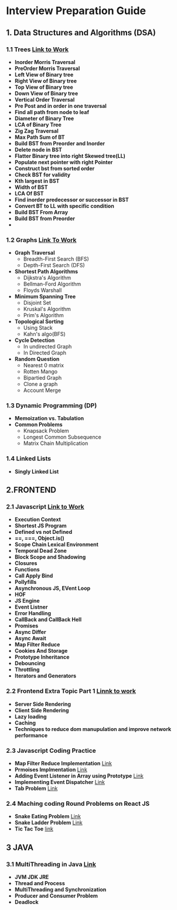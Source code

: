 # Interview Preparation Guide

## 1. Data Structures and Algorithms (DSA)

### 1.1 Trees [Link to Work](https://dorian-helicopter-7f2.notion.site/Tree-65d8225f25804a8987aafd9533eed37f)
- **Inorder Morris Traversal**
- **PreOrder Morris Traversal**
- **Left View of Binary tree**
- **Right View of Binary tree**
- **Top View of Binary tree**
- **Down View of Binary tree**
- **Vertical Order Traversal**
- **Pre Post and in order in one traversal**
- **Find all path from node to leaf**
- **Diameter of Binary Tree**
- **LCA of Binary Tree**
- **Zig Zag Traversal**
- **Max Path Sum of BT**
- **Build BST from Preorder and Inorder**
- **Delete node in BST**
- **Flatter Binary tree into right Skewed tree(LL)**
- **Populate next pointer with right Pointer**
- **Construct bst from sorted order**
- **Check BST for validity**
- **Kth largest in BST**
- **Width of BST**
- **LCA Of BST**
- **Find inorder predecessor or successor in BST**
- **Convert BT to LL with specific condition**
- **Build BST From Array**
- **Build BST from Preorder**
- 

### 1.2 Graphs [Link To Work](https://www.notion.so/Graph-4f204e55d28244cd934367baf72c024a#937dc1195f6544b5ad15a5bb0d09bc7b)
- **Graph Traversal**
  - Breadth-First Search (BFS)
  - Depth-First Search (DFS)
- **Shortest Path Algorithms**
  - Dijkstra's Algorithm
  - Bellman-Ford Algorithm
  - Floyds Warshall
- **Minimum Spanning Tree**
  - Disjoint Set  
  - Kruskal's Algorithm
  - Prim's Algorithm
- **Topological Sorting**
    - Using Stack
    - Kahn's algo(BFS)
- **Cycle Detection**
  - In undirected Graph
  - In Directed Graph
- **Random Question**
  - Nearest 0 matrix
  - Rotten Mango
  - Bipartied Graph
  - Clone a graph
  - Account Merge


### 1.3 Dynamic Programming (DP)
- **Memoization vs. Tabulation**
- **Common Problems**
  - Knapsack Problem
  - Longest Common Subsequence
  - Matrix Chain Multiplication

### 1.4 Linked Lists
- **Singly Linked List**

## 2.FRONTEND


### 2.1 Javascript [Link to Work](https://dorian-helicopter-7f2.notion.site/Javascript-f3b73f7d5f1943c8bac148e441fa6091)
- **Execution Context**
- **Shortest JS Program**
- **Defined vs not Defined**
- **==, ===, Object.is()**
- **Scope Chain Lexical Environment**
- **Temporal Dead Zone**
- **Block Scope and Shadowing**
- **Closures**
- **Functions**
- **Call Apply Bind**
- **Pollyfills**
- **Asynchronous JS, EVent Loop**
- **HOF**
- **JS Engine**
- **Event Listner**
- **Error Handling**
- **CallBack and CallBack Hell**
- **Promises**
- **Async Differ**
- **Async Await**
- **Map Filter Reduce**
- **Cookies And Storage**
- **Prototype Inheritance**
- **Debouncing**
- **Throttling**
- **Iterators and Generators**
### 2.2 Frontend Extra Topic Part 1 [Linnk to work](https://www.notion.so/Frontend-Additional-Topic-Part-2-cc9b4b4dc9104de49626cb21f2b1011f)
- **Server Side Rendering**
- **Client Side Rendering**
- **Lazy loading**
- **Caching**
- **Techniques to reduce dom manupulation and improve network performance**
### 2.3 Javascript Coding Practice
- **Map Filter Reduce Implementation** [Link](https://codesandbox.io/p/sandbox/array-map-qddysz)
- **Prmoises Implmentation**  [Link](https://codesandbox.io/p/sandbox/promise-impl-wwwpwp)
- **Adding Event Listener in Array using Prototype**  [Link](https://codesandbox.io/p/sandbox/adding-event-listener-in-array-sl2p67)
- **Implementing Event Dispatcher**  [Link](https://codesandbox.io/p/sandbox/implement-eventdispatcher-class-mqgxkw)
- **Tab Problem**  [Link](https://codesandbox.io/p/sandbox/tab-problem-1-yh9dg6)

### 2.4 Maching coding Round Problems on React JS
- **Snake Eating Problem** [Link](https://github.com/TanuAgrawal123/Game_Platform_Frontend_practice/tree/main/src/SnakeEat)
- **Snake Ladder Problem** [Link](https://github.com/TanuAgrawal123/Game_Platform_Frontend_practice/tree/main/src/SnakeAndLadder)
- **Tic Tac Toe** [link](https://github.com/TanuAgrawal123/Game_Platform_Frontend_practice/tree/main/src/TicTacToe)

## 3 JAVA
### 3.1 MultiThreading in Java [Link](https://dorian-helicopter-7f2.notion.site/Multithreading-in-Java-999b6f6957c249d6be3000fbacfe7207?pvs=74)
- **JVM JDK JRE**
- **Thread and Process**
- **MultiThreading and Synchronization**
- **Producer and Consumer Problem**
- **Deadlock**

